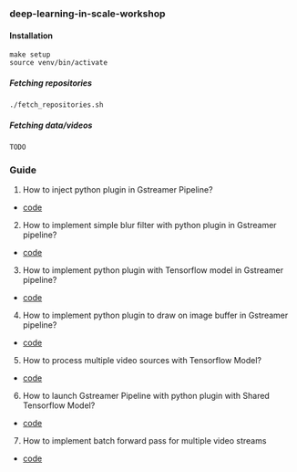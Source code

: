 ### deep-learning-in-scale-workshop

#### Installation
    make setup
    source venv/bin/activate

##### Fetching repositories
    ./fetch_repositories.sh
    
##### Fetching data/videos
    TODO

### Guide
1. How to inject python plugin in Gstreamer Pipeline?
- [code](https://github.com/jackersson/gst-python-plugins)
2. How to implement simple blur filter with python plugin in Gstreamer pipeline?
- [code](https://github.com/jackersson/gst-python-plugins)
3. How to implement python plugin with Tensorflow model in Gstreamer pipeline?
- [code](https://github.com/jackersson/gst-plugins-tf)
4. How to implement python plugin to draw on image buffer in Gstreamer pipeline?
- [code](https://github.com/jackersson/gst-plugins-tf)
5. How to process multiple video sources with Tensorflow Model?
- [code](https://github.com/jackersson/gst-video-surveillance)
6. How to launch Gstreamer Pipeline with python plugin with Shared Tensorflow Model? 
- [code](https://github.com/jackersson/gst-video-surveillance)
7. How to implement batch forward pass for multiple video streams
- [code](https://github.com/jackersson/gst-video-surveillance)



